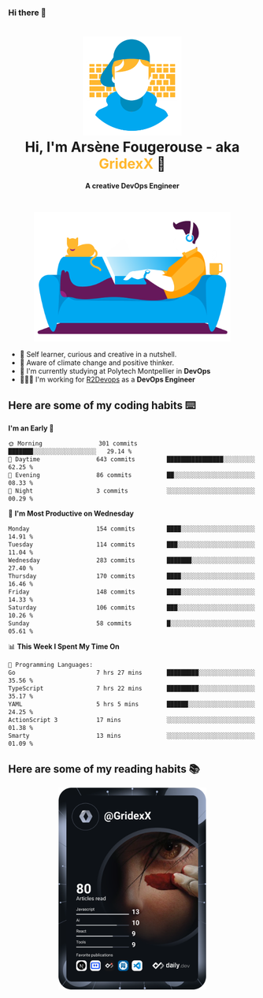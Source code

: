 ### Hi there 👋

<!--
**GridexX/gridexx** is a ✨ _special_ ✨ repository because its `README.md` (this file) appears on your GitHub profile.

Here are some ideas to get you started:

- 🔭 I’m currently working on ...
- 🌱 I’m currently learning ...
- 👯 I’m looking to collaborate on ...
- 🤔 I’m looking for help with ...
- 💬 Ask me about ...
- 📫 How to reach me: ...
- 😄 Pronouns: ...
- ⚡ Fun fact: ...
-->


<!-- Header -->
<h1 align="center">
  <img src="./images/user_profile.png" width="200">
  <br>
  Hi, I'm Arsène Fougerouse - aka <span style="color:#ffb72e">GridexX</span> 👋
</h1>


<p align="center">
  <b>A creative DevOps Engineer </b>
</p>
<br/>
<p align="center">
  <img src="./images/man_couch.png" width="400">
</p>

- 🎨 Self learner, curious and creative in a nutshell. 
- 🌱 Aware of climate change and positive thinker.
- 📕 I'm currently studying at Polytech Montpellier in **DevOps**
- 👨🏻‍💻 I'm working for [R2Devops](https://r2devops.io) as a **DevOps Engineer**


## Here are some of my coding habits ⌨️

<!-- Add a section about tech and Ops stack
  Like this one : https://github.com/Xanthus58#-tech-stack
-->
<!--START_SECTION:waka-->
**I'm an Early 🐤** 

```text
🌞 Morning                301 commits         ███████░░░░░░░░░░░░░░░░░░   29.14 % 
🌆 Daytime                643 commits         ████████████████░░░░░░░░░   62.25 % 
🌃 Evening                86 commits          ██░░░░░░░░░░░░░░░░░░░░░░░   08.33 % 
🌙 Night                  3 commits           ░░░░░░░░░░░░░░░░░░░░░░░░░   00.29 % 
```
📅 **I'm Most Productive on Wednesday** 

```text
Monday                   154 commits         ████░░░░░░░░░░░░░░░░░░░░░   14.91 % 
Tuesday                  114 commits         ███░░░░░░░░░░░░░░░░░░░░░░   11.04 % 
Wednesday                283 commits         ███████░░░░░░░░░░░░░░░░░░   27.40 % 
Thursday                 170 commits         ████░░░░░░░░░░░░░░░░░░░░░   16.46 % 
Friday                   148 commits         ████░░░░░░░░░░░░░░░░░░░░░   14.33 % 
Saturday                 106 commits         ███░░░░░░░░░░░░░░░░░░░░░░   10.26 % 
Sunday                   58 commits          █░░░░░░░░░░░░░░░░░░░░░░░░   05.61 % 
```


📊 **This Week I Spent My Time On** 

```text
💬 Programming Languages: 
Go                       7 hrs 27 mins       █████████░░░░░░░░░░░░░░░░   35.56 % 
TypeScript               7 hrs 22 mins       █████████░░░░░░░░░░░░░░░░   35.17 % 
YAML                     5 hrs 5 mins        ██████░░░░░░░░░░░░░░░░░░░   24.25 % 
ActionScript 3           17 mins             ░░░░░░░░░░░░░░░░░░░░░░░░░   01.38 % 
Smarty                   13 mins             ░░░░░░░░░░░░░░░░░░░░░░░░░   01.09 % 
```


<!--END_SECTION:waka-->

## Here are some of my reading habits 📚
<div  align="center">
  <img src="./images/devcard.svg" width="300">
</div>
